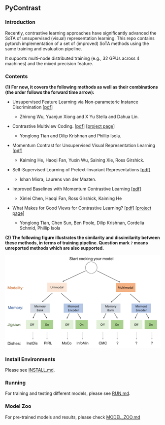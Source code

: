 ## PyContrast

### Introduction
Recently, contrastive learning approaches have significantly advanced the SoTA of 
unsupervised (visual) representation learning. This repo contains pytorch 
implementation of a set of (improved) SoTA methods using the same training and 
evaluation pipeline. 

It supports multi-node distributed training (e.g., 32 GPUs across 4 machines) and 
the mixed precision feature.

### Contents
**(1) For now, it covers the following methods as well as their combinations 
(the order follows the forward time arrow):**

- Unsupervised Feature Learning via Non-parameteric Instance Discrimination
  [[pdf]](https://arxiv.org/pdf/1805.01978.pdf) 
  - Zhirong Wu, Yuanjun Xiong and X Yu Stella and Dahua Lin.
  
- Contrastive Multiview Coding.
  [[pdf]](https://arxiv.org/abs/1906.05849) 
  [[project page]](https://hobbitlong.github.io/CMC/)
  - Yonglong Tian and Dilip Krishnan and Phillip Isola.

- Momentum Contrast for Unsupervised Visual Representation Learning
  [[pdf]](https://arxiv.org/pdf/1911.05722.pdf)
  - Kaiming He, Haoqi Fan, Yuxin Wu, Saining Xie, Ross Girshick.

- Self-Supervised Learning of Pretext-Invariant Representations
  [[pdf]](https://arxiv.org/abs/1912.01991)
  - Ishan Misra, Laurens van der Maaten.

- Improved Baselines with Momentum Contrastive Learning
  [[pdf]](https://arxiv.org/pdf/2003.04297.pdf)
  - Xinlei Chen, Haoqi Fan, Ross Girshick, Kaiming He

- What Makes for Good Views for Contrastive Learning?
  [[pdf]](https://arxiv.org/pdf/2005.10243.pdf)
  [[project page]](https://hobbitlong.github.io/InfoMin/)
  - Yonglong Tian, Chen Sun, Ben Poole, Dilip Krishnan, Cordelia Schmid, Phillip Isola 

**(2) The following figure illustrates the similarity and dissimilarity between these methods, 
in terms of training pipeline. Question mark `?` means unreported methods which are also supported.**
<p align="center">
  <img src="figures/models.png" width="600">
</p>


### Install Environments
Please see [INSTALL.md](docs/INSTALL.md).

### Running
For training and testing different models, please see [RUN.md](docs/RUN.md).

### Model Zoo
For pre-trained models and results, please check [MODEL_ZOO.md](docs/MODEL_ZOO.md)



